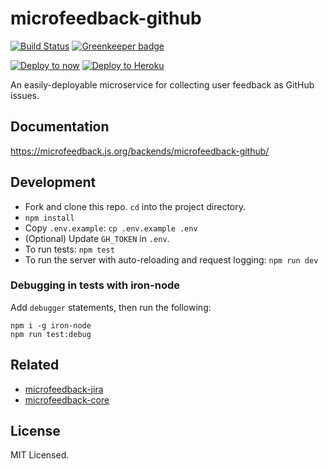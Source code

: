 # microfeedback-github

[![Build Status](https://travis-ci.org/microfeedback/microfeedback-github.svg?branch=master)](https://travis-ci.org/microfeedback/microfeedback-github)
[![Greenkeeper badge](https://badges.greenkeeper.io/microfeedback/microfeedback-github.svg)](https://greenkeeper.io/)

[![Deploy to now](https://deploy.now.sh/static/button.svg)](https://deploy.now.sh/?repo=https://github.com/microfeedback/microfeedback-github&&env=GH_TOKEN)
[![Deploy to Heroku](https://www.herokucdn.com/deploy/button.svg)](https://heroku.com/deploy)

An easily-deployable microservice for collecting user feedback as GitHub issues.

## Documentation

https://microfeedback.js.org/backends/microfeedback-github/

## Development

* Fork and clone this repo. `cd` into the project directory.
* `npm install`
* Copy `.env.example`: `cp .env.example .env`
* (Optional) Update `GH_TOKEN` in `.env`.
* To run tests: `npm test`
* To run the server with auto-reloading and request logging: `npm run dev`

### Debugging in tests with iron-node

Add `debugger` statements, then run the following:

```
npm i -g iron-node
npm run test:debug
```

## Related

- [microfeedback-jira](https://github.com/microfeedback/microfeedback-jira)
- [microfeedback-core](https://github.com/microfeedback/microfeedback-core)

## License

MIT Licensed.
